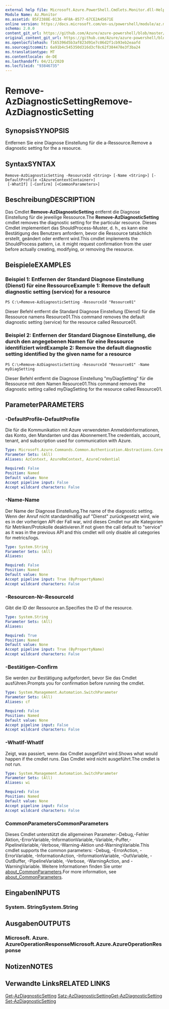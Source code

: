 ```yaml
---
external help file: Microsoft.Azure.PowerShell.Cmdlets.Monitor.dll-Help.xml
Module Name: Az.Monitor
ms.assetid: B5F2388E-0136-4F8A-8577-67CE2A45671E
online version: https://docs.microsoft.com/en-us/powershell/module/az.monitor/remove-azdiagnosticsetting
schema: 2.0.0
content_git_url: https://github.com/Azure/azure-powershell/blob/master/src/Monitor/Monitor/help/Remove-AzDiagnosticSetting.md
original_content_git_url: https://github.com/Azure/azure-powershell/blob/master/src/Monitor/Monitor/help/Remove-AzDiagnosticSetting.md
ms.openlocfilehash: f165396d5b3af823d91e7c06d2f1cb93eb2eaafd
ms.sourcegitcommit: 6a91b4c545350d316d3cf8c62f384478e3f3ba24
ms.translationtype: MT
ms.contentlocale: de-DE
ms.lasthandoff: 04/21/2020
ms.locfileid: "93846735"
---
```

# <span data-ttu-id="87e58-101">Remove-AzDiagnosticSetting</span><span class="sxs-lookup"><span data-stu-id="87e58-101">Remove-AzDiagnosticSetting</span></span>

## <span data-ttu-id="87e58-102">Synopsis</span><span class="sxs-lookup"><span data-stu-id="87e58-102">SYNOPSIS</span></span>
<span data-ttu-id="87e58-103">Entfernen Sie eine Diagnose Einstellung für die a-Ressource.</span><span class="sxs-lookup"><span data-stu-id="87e58-103">Remove a diagnostic setting for the a resource.</span></span>

## <span data-ttu-id="87e58-104">Syntax</span><span class="sxs-lookup"><span data-stu-id="87e58-104">SYNTAX</span></span>

```
Remove-AzDiagnosticSetting -ResourceId <String> [-Name <String>] [-DefaultProfile <IAzureContextContainer>]
 [-WhatIf] [-Confirm] [<CommonParameters>]
```

## <span data-ttu-id="87e58-105">Beschreibung</span><span class="sxs-lookup"><span data-stu-id="87e58-105">DESCRIPTION</span></span>
<span data-ttu-id="87e58-106">Das Cmdlet **Remove-AzDiagnosticSetting** entfernt die Diagnose Einstellung für die jeweilige Ressource.</span><span class="sxs-lookup"><span data-stu-id="87e58-106">The **Remove-AzDiagnosticSetting** cmdlet removes the diagnostic setting for the particular resource.</span></span>
<span data-ttu-id="87e58-107">Dieses Cmdlet implementiert das ShouldProcess-Muster, d. h., es kann eine Bestätigung des Benutzers anfordern, bevor die Ressource tatsächlich erstellt, geändert oder entfernt wird.</span><span class="sxs-lookup"><span data-stu-id="87e58-107">This cmdlet implements the ShouldProcess pattern, i.e. it might request confirmation from the user before actually creating, modifying, or removing the resource.</span></span>

## <span data-ttu-id="87e58-108">Beispiele</span><span class="sxs-lookup"><span data-stu-id="87e58-108">EXAMPLES</span></span>

### <span data-ttu-id="87e58-109">Beispiel 1: Entfernen der Standard Diagnose Einstellung (Dienst) für eine Ressource</span><span class="sxs-lookup"><span data-stu-id="87e58-109">Example 1: Remove the default diagnostic setting (service) for a resource</span></span>
```
PS C:\>Remove-AzDiagnosticSetting -ResourceId "Resource01"
```

<span data-ttu-id="87e58-110">Dieser Befehl entfernt die Standard Diagnose Einstellung (Dienst) für die Ressource namens Resource01.</span><span class="sxs-lookup"><span data-stu-id="87e58-110">This command removes the default diagnostic setting (service) for the resource called Resource01.</span></span>

### <span data-ttu-id="87e58-111">Beispiel 2: Entfernen der Standard Diagnose Einstellung, die durch den angegebenen Namen für eine Ressource identifiziert wird</span><span class="sxs-lookup"><span data-stu-id="87e58-111">Example 2: Remove the default diagnostic setting identified by the given name for a resource</span></span>
```
PS C:\>Remove-AzDiagnosticSetting -ResourceId "Resource01" -Name myDiagSetting
```

<span data-ttu-id="87e58-112">Dieser Befehl entfernt die Diagnose Einstellung "myDiagSetting" für die Ressource mit dem Namen Resource01.</span><span class="sxs-lookup"><span data-stu-id="87e58-112">This command removes the diagnostic setting called myDiagSetting for the resource called Resource01.</span></span>

## <span data-ttu-id="87e58-113">Parameter</span><span class="sxs-lookup"><span data-stu-id="87e58-113">PARAMETERS</span></span>

### <span data-ttu-id="87e58-114">-DefaultProfile</span><span class="sxs-lookup"><span data-stu-id="87e58-114">-DefaultProfile</span></span>
<span data-ttu-id="87e58-115">Die für die Kommunikation mit Azure verwendeten Anmeldeinformationen, das Konto, den Mandanten und das Abonnement.</span><span class="sxs-lookup"><span data-stu-id="87e58-115">The credentials, account, tenant, and subscription used for communication with Azure.</span></span>

```yaml
Type: Microsoft.Azure.Commands.Common.Authentication.Abstractions.Core.IAzureContextContainer
Parameter Sets: (All)
Aliases: AzContext, AzureRmContext, AzureCredential

Required: False
Position: Named
Default value: None
Accept pipeline input: False
Accept wildcard characters: False
```

### <span data-ttu-id="87e58-116">-Name</span><span class="sxs-lookup"><span data-stu-id="87e58-116">-Name</span></span>
<span data-ttu-id="87e58-117">Der Name der Diagnose Einstellung.</span><span class="sxs-lookup"><span data-stu-id="87e58-117">The name of the diagnostic setting.</span></span> <span data-ttu-id="87e58-118">Wenn der Anruf nicht standardmäßig auf "Dienst" zurückgesetzt wird, wie es in der vorherigen API der Fall war, wird dieses Cmdlet nur alle Kategorien für Metriken/Protokolle deaktivieren.</span><span class="sxs-lookup"><span data-stu-id="87e58-118">If not given the call default to "service" as it was in the previous API and this cmdlet will only disable all categories for metrics/logs.</span></span>

```yaml
Type: System.String
Parameter Sets: (All)
Aliases:

Required: False
Position: Named
Default value: None
Accept pipeline input: True (ByPropertyName)
Accept wildcard characters: False
```

### <span data-ttu-id="87e58-119">-Resourcen-Nr</span><span class="sxs-lookup"><span data-stu-id="87e58-119">-ResourceId</span></span>
<span data-ttu-id="87e58-120">Gibt die ID der Ressource an.</span><span class="sxs-lookup"><span data-stu-id="87e58-120">Specifies the ID of the resource.</span></span>

```yaml
Type: System.String
Parameter Sets: (All)
Aliases:

Required: True
Position: Named
Default value: None
Accept pipeline input: True (ByPropertyName)
Accept wildcard characters: False
```

### <span data-ttu-id="87e58-121">-Bestätigen</span><span class="sxs-lookup"><span data-stu-id="87e58-121">-Confirm</span></span>
<span data-ttu-id="87e58-122">Sie werden zur Bestätigung aufgefordert, bevor Sie das Cmdlet ausführen.</span><span class="sxs-lookup"><span data-stu-id="87e58-122">Prompts you for confirmation before running the cmdlet.</span></span>

```yaml
Type: System.Management.Automation.SwitchParameter
Parameter Sets: (All)
Aliases: cf

Required: False
Position: Named
Default value: None
Accept pipeline input: False
Accept wildcard characters: False
```

### <span data-ttu-id="87e58-123">-WhatIf</span><span class="sxs-lookup"><span data-stu-id="87e58-123">-WhatIf</span></span>
<span data-ttu-id="87e58-124">Zeigt, was passiert, wenn das Cmdlet ausgeführt wird.</span><span class="sxs-lookup"><span data-stu-id="87e58-124">Shows what would happen if the cmdlet runs.</span></span> <span data-ttu-id="87e58-125">Das Cmdlet wird nicht ausgeführt.</span><span class="sxs-lookup"><span data-stu-id="87e58-125">The cmdlet is not run.</span></span>

```yaml
Type: System.Management.Automation.SwitchParameter
Parameter Sets: (All)
Aliases: wi

Required: False
Position: Named
Default value: None
Accept pipeline input: False
Accept wildcard characters: False
```

### <span data-ttu-id="87e58-126">CommonParameters</span><span class="sxs-lookup"><span data-stu-id="87e58-126">CommonParameters</span></span>
<span data-ttu-id="87e58-127">Dieses Cmdlet unterstützt die allgemeinen Parameter:-Debug,-Fehler Aktion,-ErrorVariable,-InformationVariable,-Variable,-Puffer,-PipelineVariable,-Verbose,-Warning-Aktion und-WarningVariable.</span><span class="sxs-lookup"><span data-stu-id="87e58-127">This cmdlet supports the common parameters: -Debug, -ErrorAction, -ErrorVariable, -InformationAction, -InformationVariable, -OutVariable, -OutBuffer, -PipelineVariable, -Verbose, -WarningAction, and -WarningVariable.</span></span> <span data-ttu-id="87e58-128">Weitere Informationen finden Sie unter [about_CommonParameters](http://go.microsoft.com/fwlink/?LinkID=113216).</span><span class="sxs-lookup"><span data-stu-id="87e58-128">For more information, see [about_CommonParameters](http://go.microsoft.com/fwlink/?LinkID=113216).</span></span>

## <span data-ttu-id="87e58-129">Eingaben</span><span class="sxs-lookup"><span data-stu-id="87e58-129">INPUTS</span></span>

### <span data-ttu-id="87e58-130">System. String</span><span class="sxs-lookup"><span data-stu-id="87e58-130">System.String</span></span>

## <span data-ttu-id="87e58-131">Ausgaben</span><span class="sxs-lookup"><span data-stu-id="87e58-131">OUTPUTS</span></span>

### <span data-ttu-id="87e58-132">Microsoft. Azure. AzureOperationResponse</span><span class="sxs-lookup"><span data-stu-id="87e58-132">Microsoft.Azure.AzureOperationResponse</span></span>

## <span data-ttu-id="87e58-133">Notizen</span><span class="sxs-lookup"><span data-stu-id="87e58-133">NOTES</span></span>

## <span data-ttu-id="87e58-134">Verwandte Links</span><span class="sxs-lookup"><span data-stu-id="87e58-134">RELATED LINKS</span></span>

<span data-ttu-id="87e58-135">[Get-AzDiagnosticSetting](./Get-AzDiagnosticSetting.md) 
 [Satz-AzDiagnosticSetting](./Set-AzDiagnosticSetting.md)</span><span class="sxs-lookup"><span data-stu-id="87e58-135">[Get-AzDiagnosticSetting](./Get-AzDiagnosticSetting.md)
[Set-AzDiagnosticSetting](./Set-AzDiagnosticSetting.md)</span></span>
